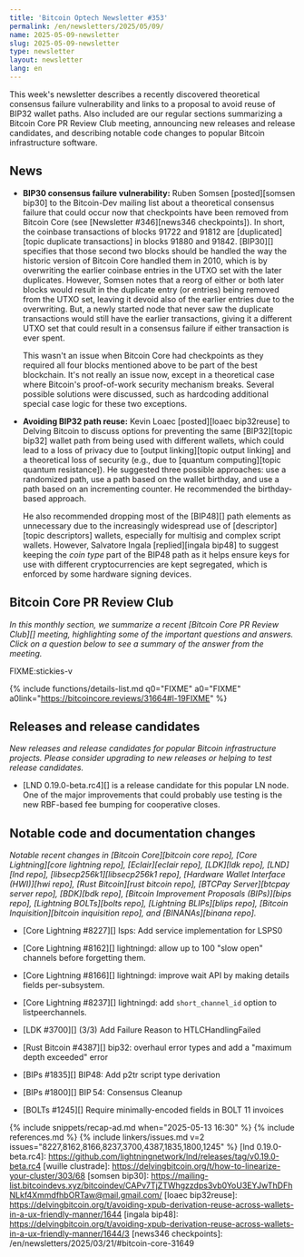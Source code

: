 ```yaml
---
title: 'Bitcoin Optech Newsletter #353'
permalink: /en/newsletters/2025/05/09/
name: 2025-05-09-newsletter
slug: 2025-05-09-newsletter
type: newsletter
layout: newsletter
lang: en
---
```

This week's newsletter describes a recently discovered theoretical
consensus failure vulnerability and links to a proposal to avoid reuse
of BIP32 wallet paths.  Also included are our regular sections summarizing
a Bitcoin Core PR Review Club meeting, announcing new releases and
release candidates, and describing notable code changes to popular
Bitcoin infrastructure software.

## News

- **BIP30 consensus failure vulnerability:** Ruben Somsen [posted][somsen
  bip30] to the Bitcoin-Dev mailing list about a theoretical consensus
  failure that could occur now that checkpoints have been removed from
  Bitcoin Core (see [Newsletter #346][news346 checkpoints]).  In short,
  the coinbase transactions of blocks 91722 and 91812 are [duplicated][topic duplicate transactions] in
  blocks 91880 and 91842.  [BIP30][] specifies that those second two
  blocks should be handled the way the historic version of Bitcoin Core
  handled them in 2010, which is by overwriting the earlier coinbase
  entries in the UTXO set with the later duplicates.  However, Somsen
  notes that a reorg of either or both later blocks would result in the
  duplicate entry (or entries) being removed from the UTXO set, leaving
  it devoid also of the earlier entries due to the overwriting.
  But, a newly started node that never saw the duplicate
  transactions would still have the earlier transactions, giving it a
  different UTXO set that could result in a consensus failure if either
  transaction is ever spent.

  This wasn't an issue when Bitcoin Core had checkpoints as they
  required all four blocks mentioned above to be part of the best
  blockchain.  It's not really an issue now, except in a theoretical
  case where Bitcoin's proof-of-work security mechanism breaks.  Several
  possible solutions were discussed, such as hardcoding additional
  special case logic for these two exceptions.

- **Avoiding BIP32 path reuse:** Kevin Loaec [posted][loaec bip32reuse]
  to Delving Bitcoin to discuss options for preventing the same
  [BIP32][topic bip32] wallet path from being used with different
  wallets, which could lead to a loss of privacy due to [output
  linking][topic output linking] and a theoretical loss of security
  (e.g., due to [quantum computing][topic quantum resistance]).  He
  suggested three possible approaches: use a randomized path, use a path
  based on the wallet birthday, and use a path based on an incrementing
  counter.  He recommended the birthday-based approach.

  He also recommended dropping most of the [BIP48][] path elements as
  unnecessary due to the increasingly widespread use of [descriptor][topic descriptors]
  wallets, especially for multisig and complex script wallets.  However,
  Salvatore Ingala [replied][ingala bip48] to suggest keeping the _coin
  type_ part of the BIP48 path as it helps ensure keys for use with
  different cryptocurrencies are kept segregated, which is enforced by
  some hardware signing devices.

## Bitcoin Core PR Review Club

*In this monthly section, we summarize a recent [Bitcoin Core PR Review
Club][] meeting, highlighting some of the important questions and
answers.  Click on a question below to see a summary of the answer from
the meeting.*

FIXME:stickies-v

{% include functions/details-list.md
  q0="FIXME"
  a0="FIXME"
  a0link="https://bitcoincore.reviews/31664#l-19FIXME"
%}

## Releases and release candidates

_New releases and release candidates for popular Bitcoin infrastructure
projects.  Please consider upgrading to new releases or helping to test
release candidates._

- [LND 0.19.0-beta.rc4][] is a release candidate for this popular LN
  node.  One of the major improvements that could probably use testing
  is the new RBF-based fee bumping for cooperative closes.

## Notable code and documentation changes

_Notable recent changes in [Bitcoin Core][bitcoin core repo], [Core
Lightning][core lightning repo], [Eclair][eclair repo], [LDK][ldk repo],
[LND][lnd repo], [libsecp256k1][libsecp256k1 repo], [Hardware Wallet
Interface (HWI)][hwi repo], [Rust Bitcoin][rust bitcoin repo], [BTCPay
Server][btcpay server repo], [BDK][bdk repo], [Bitcoin Improvement
Proposals (BIPs)][bips repo], [Lightning BOLTs][bolts repo],
[Lightning BLIPs][blips repo], [Bitcoin Inquisition][bitcoin inquisition
repo], and [BINANAs][binana repo]._

- [Core Lightning #8227][] lsps: Add service implementation for LSPS0

- [Core Lightning #8162][] lightningd: allow up to 100 "slow open" channels before forgetting them.

- [Core Lightning #8166][] lightningd: improve wait API by making details fields per-subsystem.

- [Core Lightning #8237][] lightningd: add `short_channel_id` option to listpeerchannels.

- [LDK #3700][] (3/3) Add Failure Reason to HTLCHandlingFailed

- [Rust Bitcoin #4387][] bip32: overhaul error types and add a "maximum depth exceeded" error

- [BIPs #1835][] BIP48: Add p2tr script type derivation

- [BIPs #1800][] BIP 54: Consensus Cleanup

- [BOLTs #1245][] Require minimally-encoded fields in BOLT 11 invoices

{% include snippets/recap-ad.md when="2025-05-13 16:30" %}
{% include references.md %}
{% include linkers/issues.md v=2 issues="8227,8162,8166,8237,3700,4387,1835,1800,1245" %}
[lnd 0.19.0-beta.rc4]: https://github.com/lightningnetwork/lnd/releases/tag/v0.19.0-beta.rc4
[wuille clustrade]: https://delvingbitcoin.org/t/how-to-linearize-your-cluster/303/68
[somsen bip30]: https://mailing-list.bitcoindevs.xyz/bitcoindev/CAPv7TjZTWhgzzdps3vb0YoU3EYJwThDFhNLkf4XmmdfhbORTaw@mail.gmail.com/
[loaec bip32reuse]: https://delvingbitcoin.org/t/avoiding-xpub-derivation-reuse-across-wallets-in-a-ux-friendly-manner/1644
[ingala bip48]: https://delvingbitcoin.org/t/avoiding-xpub-derivation-reuse-across-wallets-in-a-ux-friendly-manner/1644/3
[news346 checkpoints]: /en/newsletters/2025/03/21/#bitcoin-core-31649
